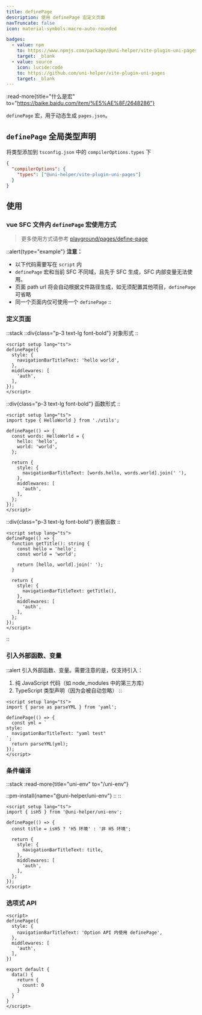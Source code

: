 ```yaml
---
title: definePage
description: 使用 definePage 宏定义页面
navTruncate: false
icon: material-symbols:macro-auto-rounded

badges:
  - value: npm
    to: https://www.npmjs.com/package/@uni-helper/vite-plugin-uni-pages
    target: _blank
  - value: source
    icon: lucide:code
    to: https://github.com/uni-helper/vite-plugin-uni-pages
    target: _blank
---
```


:read-more{title="什么是宏" to="https://baike.baidu.com/item/%E5%AE%8F/2648286"}

`definePage` 宏，用于动态生成 `pages.json`。

## `definePage` 全局类型声明

将类型添加到 `tsconfig.json` 中的 `compilerOptions.types` 下

```json [tsconfig.json]
{
  "compilerOptions": {
    "types": ["@uni-helper/vite-plugin-uni-pages"]
  }
}
```

## 使用

### vue SFC 文件内 `definePage` 宏使用方式

> 更多使用方式请参考 [playground/pages/define-page](https://github.com/uni-helper/vite-plugin-uni-pages/tree/main/packages/playground/src/pages/define-page)

::alert{type="example"}
**注意：**
- 以下代码需要写在 `script` 内
- `definePage` 宏和当前 SFC 不同域，且先于 SFC 生成，SFC 内部变量无法使用。
- 页面 path url 将会自动根据文件路径生成，如无须配置其他项目，`definePage`可省略
- 同一个页面内仅可使用一个 `definePage`
::

### 定义页面

::stack
::div{class="p-3 text-lg font-bold"}
对象形式
::
```vue [pages/index.vue]
<script setup lang="ts">
definePage({
  style: {
    navigationBarTitleText: 'hello world',
  },
  middlewares: [
    'auth',
  ],
});
</script>
```
::div{class="p-3 text-lg font-bold"}
函数形式
::

```vue [pages/index.vue]
<script setup lang="ts">
import type { HelloWorld } from './utils';

definePage(() => {
  const words: HelloWorld = {
    hello: 'hello',
    world: 'world',
  };

  return {
    style: {
      navigationBarTitleText: [words.hello, words.world].join(' '),
    },
    middlewares: [
      'auth',
    ],
  };
});
</script>
```
::div{class="p-3 text-lg font-bold"}
嵌套函数
::
```vue [pages/index.vue]
<script setup lang="ts">
definePage(() => {
  function getTitle(): string {
    const hello = 'hello';
    const world = 'world';

    return [hello, world].join(' ');
  }

  return {
    style: {
      navigationBarTitleText: getTitle(),
    },
    middlewares: [
      'auth',
    ],
  };
});
</script>
```
::

### 引入外部函数、变量

::alert
引入外部函数、变量。需要注意的是，仅支持引入：
1. 纯 JavaScript 代码（如 node_modules 中的第三方库）
2. TypeScript 类型声明（因为会被自动忽略）
::

```vue [pages/index.vue]
<script setup lang="ts">
import { parse as parseYML } from 'yaml';

definePage(() => {
  const yml = `
style:
  navigationBarTitleText: "yaml test"
`;
  return parseYML(yml);
});
</script>
```

### 条件编译

::stack
:read-more{title="uni-env" to="/uni-env"}

::pm-install{name="@uni-helper/uni-env"}
::
::

```vue [pages/index.vue]
<script setup lang="ts">
import { isH5 } from '@uni-helper/uni-env';

definePage(() => {
  const title = isH5 ? 'H5 环境' : '非 H5 环境';

  return {
    style: {
      navigationBarTitleText: title,
    },
    middlewares: [
      'auth',
    ],
  };
});
</script>
```

### 选项式 API

```vue [pages/index.vue]
<script>
definePage({
  style: {
    navigationBarTitleText: 'Option API 内使用 definePage',
  },
  middlewares: [
    'auth',
  ],
})

export default {
  data() {
    return {
      count: 0
    }
  }
}
</script>
``` 
